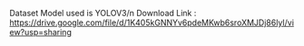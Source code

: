 Dataset Model used is YOLOV3/n
Download Link : https://drive.google.com/file/d/1K405kGNNYv6pdeMKwb6sroXMJDj86lyI/view?usp=sharing
